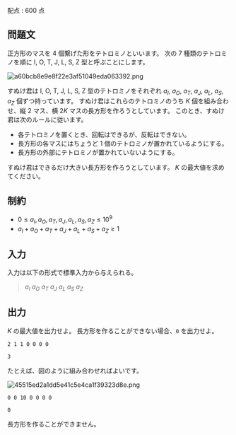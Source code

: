 配点 : $600$ 点

## 問題文

正方形のマスを $4$ 個繋げた形をテトロミノといいます。
次の $7$ 種類のテトロミノを順に I, O, T, J, L, S, Z 型と呼ぶことにします。

![a60bcb8e9e8f22e3af51049eda063392.png](https://atcoder.jp/img/agc008/a60bcb8e9e8f22e3af51049eda063392.png)

すぬけ君は I, O, T, J, L, S, Z 型のテトロミノをそれぞれ $a_I$, $a_O$, $a_T$, $a_J$, $a_L$, $a_S$, $a_Z$ 個ずつ持っています。
すぬけ君はこれらのテトロミノのうち $K$ 個を組み合わせ、縦 $2$ マス、横 $2K$ マスの長方形を作ろうとしています。
このとき、すぬけ君は次のルールに従います。

- 各テトロミノを置くとき、回転はできるが、反転はできない。
- 長方形の各マスにはちょうど $1$ 個のテトロミノが置かれているようにする。
- 長方形の外部にテトロミノが置かれていないようにする。

すぬけ君はできるだけ大きい長方形を作ろうとしています。
$K$ の最大値を求めてください。

## 制約

- $0 \leq a_I,a_O,a_T,a_J,a_L,a_S,a_Z \leq 10^9$
- $a_I+a_O+a_T+a_J+a_L+a_S+a_Z \geq 1$

## 入力

入力は以下の形式で標準入力から与えられる。

> $a_I$ $a_O$ $a_T$ $a_J$ $a_L$ $a_S$ $a_Z$

## 出力

$K$ の最大値を出力せよ。
長方形を作ることができない場合、`0` を出力せよ。

```input1
2 1 1 0 0 0 0
```

```output1
3
```

たとえば、図のように組み合わせればよいです。

![45515ed2a1dd5e41c5e4ca1f39323d8e.png](https://atcoder.jp/img/agc008/45515ed2a1dd5e41c5e4ca1f39323d8e.png)

```input2
0 0 10 0 0 0 0
```

```output2
0
```

長方形を作ることができません。
